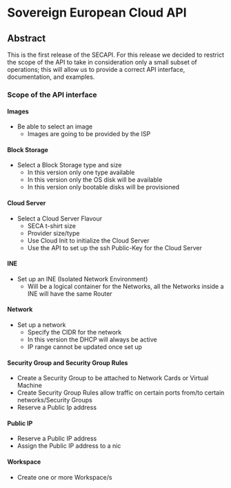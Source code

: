 # Sovereign European Cloud API

## Abstract
This is the first release of the SECAPI.
For this release we decided to restrict the scope of the API to take in consideration only a small subset of operations; this will allow us to provide a correct API interface, documentation, and examples.

### Scope of the API interface
#### Images
- Be able to select an image
  - Images are going to be provided by the ISP
#### Block Storage
- Select a Block Storage type and size
  - In this version only one type available
  - In this version only the OS disk will be available
  - In this version only bootable disks will be provisioned
#### Cloud Server
- Select a Cloud Server Flavour
  - SECA t-shirt size
  - Provider size/type
  - Use Cloud Init to initialize the Cloud Server
  - Use the API to set up the ssh Public-Key for the Cloud Server
#### INE 
- Set up an INE (Isolated Network Environment)
  - Will be a logical container for the Networks, all the Networks inside a INE will have the same Router
#### Network 
- Set up a network
  - Specify the CIDR for the network
  - In this version the DHCP will always be active
  - IP range cannot be updated once set up
#### Security Group and Security Group Rules
- Create a Security Group to be attached to Network Cards or Virtual Machine
- Create Security Group Rules allow traffic on certain ports from/to certain networks/Security Groups 
- Reserve a Public Ip address
#### Public IP
- Reserve a Public IP address
- Assign the Public IP address to a nic
#### Workspace
- Create one or more Workspace/s